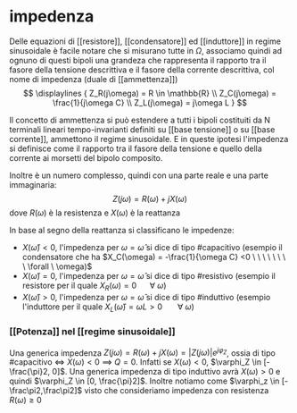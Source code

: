 # impedenza
Delle equazioni di [[resistore]], [[condensatore]] ed [[induttore]] in regime sinusoidale è facile notare che si misurano tutte in $\Omega$, associamo quindi ad ognuno di questi bipoli una grandeza che rappresenta il rapporto tra il fasore della tensione descrittiva e il fasore della corrente descrittiva, col nome di impedenza (duale di [[ammettenza]])
$$
	\displaylines
	{
	Z_R(j\omega) = R \in \mathbb{R} \\
	Z_C(j\omega) = \frac{1}{j\omega C} \\
	Z_L(j\omega) = j\omega L
	}
$$

Il concetto di ammettenza si può estendere a tutti i bipoli costituiti da N terminali lineari tempo-invarianti definiti su [[base tensione]] o su [[base corrente]], ammettono il regime sinusoidale. E in queste ipotesi l'impedenza si definisce come il rapporto tra il fasore della tensione e quello della corrente ai morsetti del bipolo composito.

Inoltre è un numero complesso, quindi con una parte reale e una parte immaginaria:
$$Z(j\omega) = R(\omega) + jX(\omega)$$ 
dove $R(\omega)$ è la resistenza e $X(\omega)$ è la reattanza

In base al segno della reattanza si classificano le impedenze:
- $X(\hat{\omega}) < 0$, l'impedenza per $\omega = \hat{\omega}$ si dice di tipo #capacitivo (esempio il condensatore che ha $X_C(\omega) = -\frac{1}{\omega C} <0 \ \ \ \ \ \ \ \ \forall \ \omega)$
- $X(\hat{\omega}) = 0$, l'impedenza per $\omega = \hat{\omega}$ si dice di tipo #resistivo (esempio il resistore per il quale $X_R(\omega) = 0 \ \ \ \ \ \ \forall \ \omega$)
- $X(\hat{\omega}) > 0$, l'impedenza per $\omega = \hat{\omega}$ si dice di tipo #induttivo (esempio l'induttore per il quale $X_L(\hat{\omega}) = \omega L > 0 \ \ \ \ \ \ \ \forall \ \omega$) 

### [[Potenza]] nel [[regime sinusoidale]]
Una generica impedenza $Z(j\omega) = R(\omega) + jX(\omega) = |Z(j\omega)|e^{j\varphi_Z}$, ossia di tipo #capacitivo <=> $X(\omega) < 0$ ==> $Q = 0$. Infatti se $X(\omega) < 0$, $\varphi_Z \in [-\frac{\pi}2, 0]$.
Una generica impedenza di tipo induttivo avrà $X(\omega) > 0$ e quindi $\varphi_Z \in [0, \frac{\pi}2]$.
Inoltre notiamo come $\varphi_z \in [-\frac\pi2,\frac\pi2]$ visto che consideriamo impedenza con resistenza $R(\omega) \geq 0$
